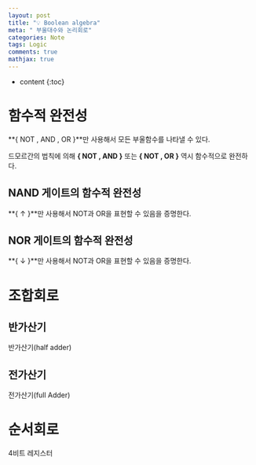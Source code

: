 ```yaml
---
layout: post
title: "💡 Boolean algebra"
meta: " 부울대수와 논리회로"
categories: Note
tags: Logic
comments: true
mathjax: true
---
```




* content
{:toc}


# 함수적 완전성

**{ NOT , AND , OR }**만 사용해서 모든 부울함수를 나타낼 수 있다.

드모르간의 법칙에 의해 **{ NOT , AND }** 또는 **{ NOT , OR }** 역시 함수적으로 완전하다.

## NAND 게이트의 함수적 완전성

**{ ↑ }**만 사용해서 NOT과 OR을 표현할 수 있음을 증명한다.

## NOR 게이트의 함수적 완전성

**{ ↓ }**만 사용해서 NOT과 OR을 표현할 수 있음을 증명한다.



# 조합회로

## 반가산기

반가산기(half adder)

## 전가산기

전가산기(full Adder)

# 순서회로

4비트 레지스터
